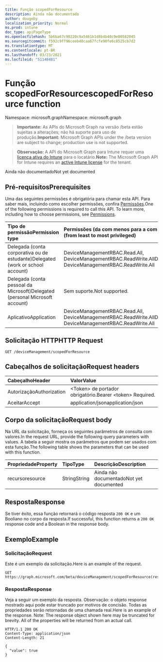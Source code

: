 ```yaml
---
title: Função scopedForResource
description: Ainda não documentado
author: dougeby
localization_priority: Normal
ms.prod: intune
doc_type: apiPageType
ms.openlocfilehash: 5b6ba67c90220c9a5461b1d8b4b40c9e00582045
ms.sourcegitcommit: f592c9ff96ceeb40caa67fcfe90fe6c8525cb7d2
ms.translationtype: MT
ms.contentlocale: pt-BR
ms.lasthandoff: 03/23/2021
ms.locfileid: "51148481"
---
```

# <a name="scopedforresource-function"></a><span data-ttu-id="34793-103">Função scopedForResource</span><span class="sxs-lookup"><span data-stu-id="34793-103">scopedForResource function</span></span>

<span data-ttu-id="34793-104">Namespace: microsoft.graph</span><span class="sxs-lookup"><span data-stu-id="34793-104">Namespace: microsoft.graph</span></span>

> <span data-ttu-id="34793-105">**Importante:** As APIs do Microsoft Graph na versão /beta estão sujeitas a alterações; não há suporte para uso de produção.</span><span class="sxs-lookup"><span data-stu-id="34793-105">**Important:** Microsoft Graph APIs under the /beta version are subject to change; production use is not supported.</span></span>

> <span data-ttu-id="34793-106">**Observação:** A API do Microsoft Graph para Intune requer uma [licença ativa do Intune](https://go.microsoft.com/fwlink/?linkid=839381) para o locatário.</span><span class="sxs-lookup"><span data-stu-id="34793-106">**Note:** The Microsoft Graph API for Intune requires an [active Intune license](https://go.microsoft.com/fwlink/?linkid=839381) for the tenant.</span></span>

<span data-ttu-id="34793-107">Ainda não documentado</span><span class="sxs-lookup"><span data-stu-id="34793-107">Not yet documented</span></span>

## <a name="prerequisites"></a><span data-ttu-id="34793-108">Pré-requisitos</span><span class="sxs-lookup"><span data-stu-id="34793-108">Prerequisites</span></span>
<span data-ttu-id="34793-p101">Uma das seguintes permissões é obrigatória para chamar esta API. Para saber mais, incluindo como escolher permissões, confira [Permissões](/graph/permissions-reference).</span><span class="sxs-lookup"><span data-stu-id="34793-p101">One of the following permissions is required to call this API. To learn more, including how to choose permissions, see [Permissions](/graph/permissions-reference).</span></span>

|<span data-ttu-id="34793-111">Tipo de permissão</span><span class="sxs-lookup"><span data-stu-id="34793-111">Permission type</span></span>|<span data-ttu-id="34793-112">Permissões (da com menos para a com mais privilégios)</span><span class="sxs-lookup"><span data-stu-id="34793-112">Permissions (from least to most privileged)</span></span>|
|:---|:---|
|<span data-ttu-id="34793-113">Delegada (conta corporativa ou de estudante)</span><span class="sxs-lookup"><span data-stu-id="34793-113">Delegated (work or school account)</span></span>|<span data-ttu-id="34793-114">DeviceManagementRBAC.Read.All, DeviceManagementRBAC.ReadWrite.All</span><span class="sxs-lookup"><span data-stu-id="34793-114">DeviceManagementRBAC.Read.All, DeviceManagementRBAC.ReadWrite.All</span></span>|
|<span data-ttu-id="34793-115">Delegada (conta pessoal da Microsoft)</span><span class="sxs-lookup"><span data-stu-id="34793-115">Delegated (personal Microsoft account)</span></span>|<span data-ttu-id="34793-116">Sem suporte.</span><span class="sxs-lookup"><span data-stu-id="34793-116">Not supported.</span></span>|
|<span data-ttu-id="34793-117">Aplicativo</span><span class="sxs-lookup"><span data-stu-id="34793-117">Application</span></span>|<span data-ttu-id="34793-118">DeviceManagementRBAC.Read.All, DeviceManagementRBAC.ReadWrite.All</span><span class="sxs-lookup"><span data-stu-id="34793-118">DeviceManagementRBAC.Read.All, DeviceManagementRBAC.ReadWrite.All</span></span>|

## <a name="http-request"></a><span data-ttu-id="34793-119">Solicitação HTTP</span><span class="sxs-lookup"><span data-stu-id="34793-119">HTTP Request</span></span>
<!-- {
  "blockType": "ignored"
}
-->
``` http
GET /deviceManagement/scopedForResource
```

## <a name="request-headers"></a><span data-ttu-id="34793-120">Cabeçalhos de solicitação</span><span class="sxs-lookup"><span data-stu-id="34793-120">Request headers</span></span>
|<span data-ttu-id="34793-121">Cabeçalho</span><span class="sxs-lookup"><span data-stu-id="34793-121">Header</span></span>|<span data-ttu-id="34793-122">Valor</span><span class="sxs-lookup"><span data-stu-id="34793-122">Value</span></span>|
|:---|:---|
|<span data-ttu-id="34793-123">Autorização</span><span class="sxs-lookup"><span data-stu-id="34793-123">Authorization</span></span>|<span data-ttu-id="34793-124">&lt;Token&gt; de portador obrigatório.</span><span class="sxs-lookup"><span data-stu-id="34793-124">Bearer &lt;token&gt; Required.</span></span>|
|<span data-ttu-id="34793-125">Aceitar</span><span class="sxs-lookup"><span data-stu-id="34793-125">Accept</span></span>|<span data-ttu-id="34793-126">application/json</span><span class="sxs-lookup"><span data-stu-id="34793-126">application/json</span></span>|

## <a name="request-body"></a><span data-ttu-id="34793-127">Corpo da solicitação</span><span class="sxs-lookup"><span data-stu-id="34793-127">Request body</span></span>
<span data-ttu-id="34793-128">Na URL da solicitação, forneça os seguintes parâmetros de consulta com valores.</span><span class="sxs-lookup"><span data-stu-id="34793-128">In the request URL, provide the following query parameters with values.</span></span>
<span data-ttu-id="34793-129">A tabela a seguir mostra os parâmetros que podem ser usados com esta função.</span><span class="sxs-lookup"><span data-stu-id="34793-129">The following table shows the parameters that can be used with this function.</span></span>

|<span data-ttu-id="34793-130">Propriedade</span><span class="sxs-lookup"><span data-stu-id="34793-130">Property</span></span>|<span data-ttu-id="34793-131">Tipo</span><span class="sxs-lookup"><span data-stu-id="34793-131">Type</span></span>|<span data-ttu-id="34793-132">Descrição</span><span class="sxs-lookup"><span data-stu-id="34793-132">Description</span></span>|
|:---|:---|:---|
|<span data-ttu-id="34793-133">recurso</span><span class="sxs-lookup"><span data-stu-id="34793-133">resource</span></span>|<span data-ttu-id="34793-134">String</span><span class="sxs-lookup"><span data-stu-id="34793-134">String</span></span>|<span data-ttu-id="34793-135">Ainda não documentado</span><span class="sxs-lookup"><span data-stu-id="34793-135">Not yet documented</span></span>|



## <a name="response"></a><span data-ttu-id="34793-136">Resposta</span><span class="sxs-lookup"><span data-stu-id="34793-136">Response</span></span>
<span data-ttu-id="34793-137">Se tiver êxito, essa função retornará o código resposta `200 OK` e um Booliano no corpo da resposta.</span><span class="sxs-lookup"><span data-stu-id="34793-137">If successful, this function returns a `200 OK` response code and a Boolean in the response body.</span></span>

## <a name="example"></a><span data-ttu-id="34793-138">Exemplo</span><span class="sxs-lookup"><span data-stu-id="34793-138">Example</span></span>

### <a name="request"></a><span data-ttu-id="34793-139">Solicitação</span><span class="sxs-lookup"><span data-stu-id="34793-139">Request</span></span>
<span data-ttu-id="34793-140">Este é um exemplo da solicitação.</span><span class="sxs-lookup"><span data-stu-id="34793-140">Here is an example of the request.</span></span>
``` http
GET https://graph.microsoft.com/beta/deviceManagement/scopedForResource(resource='parameterValue')
```

### <a name="response"></a><span data-ttu-id="34793-141">Resposta</span><span class="sxs-lookup"><span data-stu-id="34793-141">Response</span></span>
<span data-ttu-id="34793-p103">Veja a seguir um exemplo da resposta. Observação: o objeto response mostrado aqui pode estar truncado por motivos de concisão. Todas as propriedades serão retornadas de uma chamada real.</span><span class="sxs-lookup"><span data-stu-id="34793-p103">Here is an example of the response. Note: The response object shown here may be truncated for brevity. All of the properties will be returned from an actual call.</span></span>
``` http
HTTP/1.1 200 OK
Content-Type: application/json
Content-Length: 21

{
  "value": true
}
```




